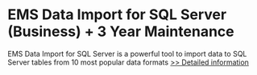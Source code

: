 # EMS Data Import for SQL Server (Business) + 3 Year Maintenance
EMS Data Import for SQL Server is a powerful tool to import data to SQL Server tables from 10 most popular data formats
[>> Detailed information](https://secure.shareit.com/shareit/product.html?productid=300067976&affiliateid=200057808)
